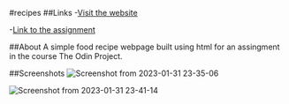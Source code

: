 #recipes
##Links
-[Visit the website](https://xadhithiyan.github.io/recipes/)

-[Link to the assignment](https://www.theodinproject.com/lessons/foundations-recipes)

##About
A simple food recipe webpage built using html for an assingment in the course The Odin Project.

##Screenshots
![Screenshot from 2023-01-31 23-35-06](https://user-images.githubusercontent.com/113228161/215846353-7b6dd6d5-84e5-4f5c-bb54-f78a94a7b733.png)

![Screenshot from 2023-01-31 23-41-14](https://user-images.githubusercontent.com/113228161/215847268-60bc28fd-d93b-4910-97a5-a491b7f1f170.png)
